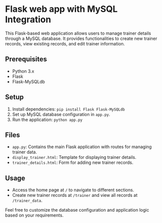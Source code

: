 # Flask web app with MySQL Integration

This Flask-based web application allows users to manage trainer details through a MySQL database. It provides functionalities to create new trainer records, view existing records, and edit trainer information.

## Prerequisites
- Python 3.x
- Flask
- Flask-MySQLdb

## Setup
1. Install dependencies: `pip install Flask Flask-MySQLdb`
2. Set up MySQL database configuration in `app.py`.
3. Run the application: `python app.py`

## Files
- `app.py`: Contains the main Flask application with routes for managing trainer data.
- `display_trainer.html`: Template for displaying trainer details.
- `trainer_details.html`: Form for adding new trainer records.

## Usage
- Access the home page at `/` to navigate to different sections.
- Create new trainer records at `/trainer` and view all records at `/trainer_data`.

Feel free to customize the database configuration and application logic based on your requirements.
